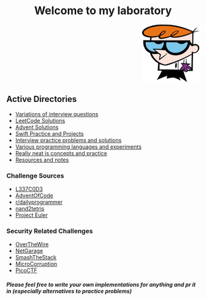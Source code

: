 <h1 align="center">Welcome to my laboratory</h1>
<p align="right">
  <img width="150" height="150" src="assets/dexter.png">
</p>

## Active Directories

- [Variations of interview questions](./interviews)
- [LeetCode Solutions](./challenges/1337)
- [Advent Solutions](./challenges/advent-of-code)
- [Swift Practice and Projects](./practice/swift)
- [Interview practice problems and solutions](./practice/interview-practice)
- [Various programming languages and experiments](./practice)
- [Really neat js concepts and practice](./practice/js)
- [Resources and notes](./resources)

### Challenge Sources

- [L337C0D3](https://leetcode.com/)
- [AdventOfCode](https://adventofcode.com)
- [r/dailyprogrammer](https://www.reddit.com/r/dailyprogrammer/)
- [nand2tetris](http://www.nand2tetris.org/)
- [Project Euler](https://projecteuler.net/)

### Security Related Challenges

- [OverTheWire](http://overthewire.org/wargames/)
- [NetGarage](https://io.netgarage.org/)
- [SmashTheStack](http://smashthestack.org/)
- [MicroCorruption](https://microcorruption.com/login)
- [PicoCTF](https://picoctf.com/get_started)

##### Please feel free to write your own implementations for anything and pr it in (especially alternatives to practice problems)
